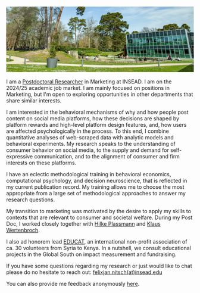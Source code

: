
![INSEAD](/images/header.jpg)

I am a [Postdoctoral Researcher](https://www.insead.edu/faculty-research/faculty/felix-jan-nitsch) in Marketing at INSEAD. I am on the 2024/25 academic job market. I am mainly focused on positions in Marketing, but I'm open to exploring opportunities in other departments that share similar interests.

I am interested in the behavioral mechanisms of why and how people post content on social media platforms, how these decisions are shaped by platform rewards and high-level platform design features, and, how users are affected psychologically in the process. To this end, I combine quantitative analyses of web-scraped data with analytic models and behavioral experiments. My research speaks to the understanding of consumer behavior on social media, to the supply and demand for self-expressive communication, and to the alignment of consumer and firm interests on these platforms.

I have an eclectic methodological training in behavioral economics, computational psychology, and decision neuroscience, that is reflected in my current publication record. My training allows me to choose the most appropriate from a large set of methodological approaches to answer my research questions.

My transition to marketing was motivated by the desire to apply my skills to contexts that are relevant to consumer and societal welfare. During my Post Doc, I worked closely together with [Hilke Plassmann](https://www.insead.edu/faculty-research/faculty/hilke-plassmann) and [Klaus Wertenbroch](https://www.insead.edu/faculty-research/faculty/klaus-wertenbroch).

I also ad honorem lead [EDUCAT](https://www.educatgermany.com), an international non-profit association of ca. 30 volunteers from Syria to Kenya. In a nutshell, we consult educational projects in the Global South on impact measurement and fundraising.

If you have some questions regarding my research or just would like to chat please do no hesitate to reach out: [felixjan.nitsch(at)insead.edu](mailto:felixjan.nitsch@insead.edu)

You can also provide me feedback anonymously [here](https://www.admonymous.co/nitschfj).